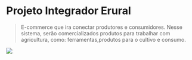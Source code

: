 
# Projeto Integrador Erural
> E-commerce que ira conectar produtores e consumidores. Nesse sistema, serão comercializados produtos para trabalhar com agricultura, como: ferramentas,produtos para o cultivo e consumo.


 <img src="http://img.shields.io/static/v1?label=STATUS&message=EM%20DESENVOLVIMENTO&color=RED&style=for-the-badge"/>
</p>


 <!--## Idealizadores:

 <!--<table>
  <tr>
    <!--td align="center"><a href="https://github.com/WellingtonSB"><img style="border-radius: 50%;" src="https://i.imgur.com/76YXVmC.jpg" width="140px;" alt=""/><br /><sub><b>Wellington Bezerra</b></sub></a><br /></td>
    
<!--td align="center"><a href="https://github.com/jaquelinecavalaro"><img style="border-radius: 50%;" src="https://i.imgur.com/Jbypj0K.jpg" width="140px;" alt=""/><br /><sub><b>Jaqueline Cavalaro</b></sub></a><br /></td>  

<!--td align="center"><a href="https://github.com/Pietra-Santos"><img style="border-radius: 50%;" src="https://i.imgur.com/2cSL9aX.jpg" width="140px;" alt=""/><br /><sub><b>Pietra Santos</b></sub></a><br /></td>
    

 <!--  </tr>
</table>

